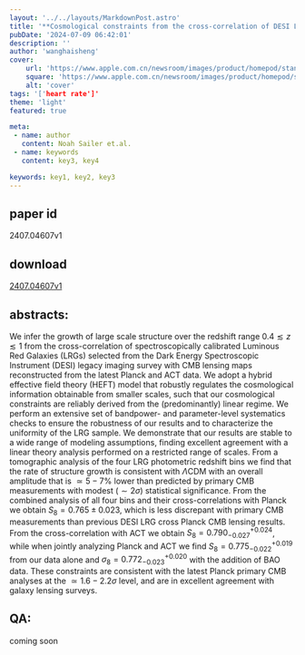 ```yaml
---
layout: '../../layouts/MarkdownPost.astro'
title: '**Cosmological constraints from the cross-correlation of DESI Luminous Red Galaxies with CMB lensing from Planck PR4 and ACT DR6**'
pubDate: '2024-07-09 06:42:01'
description: ''
author: 'wanghaisheng'
cover:
    url: 'https://www.apple.com.cn/newsroom/images/product/homepod/standard/Apple-HomePod-hero-230118_big.jpg.large_2x.jpg'
    square: 'https://www.apple.com.cn/newsroom/images/product/homepod/standard/Apple-HomePod-hero-230118_big.jpg.large_2x.jpg'
    alt: 'cover'
tags: '['heart rate']' 
theme: 'light'
featured: true

meta:
 - name: author
   content: Noah Sailer et.al.
 - name: keywords
   content: key3, key4

keywords: key1, key2, key3
---
```


## paper id
2407.04607v1
## download
[2407.04607v1](http://arxiv.org/abs/2407.04607v1)
## abstracts:
We infer the growth of large scale structure over the redshift range $0.4\lesssim z \lesssim 1$ from the cross-correlation of spectroscopically calibrated Luminous Red Galaxies (LRGs) selected from the Dark Energy Spectroscopic Instrument (DESI) legacy imaging survey with CMB lensing maps reconstructed from the latest Planck and ACT data. We adopt a hybrid effective field theory (HEFT) model that robustly regulates the cosmological information obtainable from smaller scales, such that our cosmological constraints are reliably derived from the (predominantly) linear regime. We perform an extensive set of bandpower- and parameter-level systematics checks to ensure the robustness of our results and to characterize the uniformity of the LRG sample. We demonstrate that our results are stable to a wide range of modeling assumptions, finding excellent agreement with a linear theory analysis performed on a restricted range of scales. From a tomographic analysis of the four LRG photometric redshift bins we find that the rate of structure growth is consistent with $\Lambda$CDM with an overall amplitude that is $\simeq5-7\%$ lower than predicted by primary CMB measurements with modest $(\sim2\sigma)$ statistical significance. From the combined analysis of all four bins and their cross-correlations with Planck we obtain $S_8 = 0.765\pm0.023$, which is less discrepant with primary CMB measurements than previous DESI LRG cross Planck CMB lensing results. From the cross-correlation with ACT we obtain $S_8 = 0.790^{+0.024}_{-0.027}$, while when jointly analyzing Planck and ACT we find $S_8 = 0.775^{+0.019}_{-0.022}$ from our data alone and $\sigma_8 = 0.772^{+0.020}_{-0.023}$ with the addition of BAO data. These constraints are consistent with the latest Planck primary CMB analyses at the $\simeq 1.6-2.2\sigma$ level, and are in excellent agreement with galaxy lensing surveys.
## QA:
coming soon
